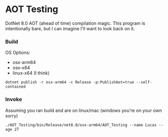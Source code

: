 # AOT Testing

DotNet 8.0 AOT (ahead of time) compilation magic. This program is intentionally bare, but I can imagine I'll want to
look back on it.

### Build

OS Options:

* osx-arm64
* osx-x64
* linux-x64 (I think)

```shell
dotnet publish -r osx-arm64 -c Release -p:PublishAot=true --self-contained
```

### Invoke

Assuming you ran build and are on linux/mac (windows you're on your own sorry)

```shell
./AOT_Testing/bin/Release/net8.0/osx-arm64/AOT_Testing --name Lucas --age 27
```
